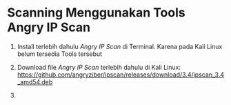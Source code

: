 # Scanning Menggunakan Tools Angry IP Scan

1. Install terlebih dahulu *Angry IP Scan* di Terminal. Karena pada Kali Linux belum tersedia Tools tersebut

2. Download file *Angry IP Scan* terlebih dahulu di Kali Linux:
   https://github.com/angryziber/ipscan/releases/download/3.4/ipscan_3.4_amd54.deb

3. 
